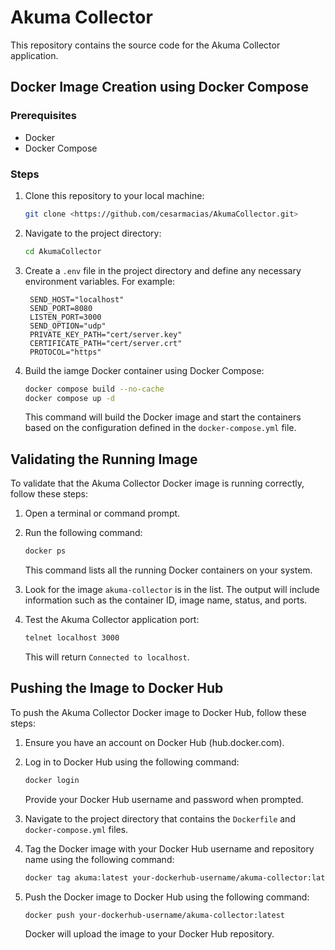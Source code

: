 # Akuma Collector

This repository contains the source code for the Akuma Collector application.

## Docker Image Creation using Docker Compose

### Prerequisites
- Docker
- Docker Compose

### Steps

1. Clone this repository to your local machine:

   ```bash
   git clone <https://github.com/cesarmacias/AkumaCollector.git>
   ```

2. Navigate to the project directory:

   ```bash
   cd AkumaCollector
   ```

3. Create a `.env` file in the project directory and define any necessary environment variables. For example:

   ```
    SEND_HOST="localhost"
    SEND_PORT=8080
    LISTEN_PORT=3000
    SEND_OPTION="udp"
    PRIVATE_KEY_PATH="cert/server.key"
    CERTIFICATE_PATH="cert/server.crt"
    PROTOCOL="https"
   ```

4. Build the iamge Docker container using Docker Compose:

   ```bash
   docker compose build --no-cache
   docker compose up -d
   ```

   This command will build the Docker image and start the containers based on the configuration defined in the `docker-compose.yml` file.

## Validating the Running Image

To validate that the Akuma Collector Docker image is running correctly, follow these steps:

1. Open a terminal or command prompt.

2. Run the following command:

   ```bash
   docker ps
   ```

   This command lists all the running Docker containers on your system.

3. Look for the image `akuma-collector` is in the list. The output will include information such as the container ID, image name, status, and ports.

4. Test the Akuma Collector application port:

   ```bash
   telnet localhost 3000
   ```

   This will return `Connected to localhost`.

## Pushing the Image to Docker Hub

To push the Akuma Collector Docker image to Docker Hub, follow these steps:

1. Ensure you have an account on Docker Hub (hub.docker.com).

2. Log in to Docker Hub using the following command:

   ```bash
   docker login
   ```

   Provide your Docker Hub username and password when prompted.

3. Navigate to the project directory that contains the `Dockerfile` and `docker-compose.yml` files.

4. Tag the Docker image with your Docker Hub username and repository name using the following command:

   ```bash
   docker tag akuma:latest your-dockerhub-username/akuma-collector:latest
   ```

5. Push the Docker image to Docker Hub using the following command:

   ```bash
   docker push your-dockerhub-username/akuma-collector:latest
   ```

   Docker will upload the image to your Docker Hub repository.

